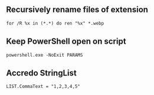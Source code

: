 ## Recursively rename files of extension
`for /R %x in (*.*) do ren "%x" *.webp`

## Keep PowerShell open on script
`powershell.exe -NoExit PARAMS`

## Accredo StringList
`LIST.CommaText = "1,2,3,4,5"`
